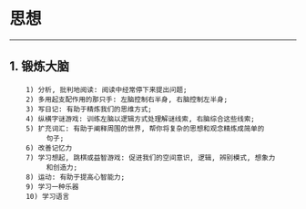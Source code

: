 # **思想**
***



## **1. 锻炼大脑**
		1) 分析, 批判地阅读: 阅读中经常停下来提出问题;
		2) 多用起支配作用的那只手: 左脑控制右半身, 右脑控制左半身;
		3) 写日记: 有助于精炼我们的思维方式;
		4) 纵横字谜游戏: 训练左脑以逻辑方式处理解谜线索, 右脑综合这些线索;
		5) 扩充词汇: 有助于阐释周围的世界, 帮你将复杂的思想和观念精炼成简单的
			 句子;
		6) 改善记忆力
		7) 学习想起, 跳棋或益智游戏: 促进我们的空间意识, 逻辑, 辨别模式, 想象力
			 和创造力;
		8) 运动: 有助于提高心智能力;
		9) 学习一种乐器
		10) 学习语言
